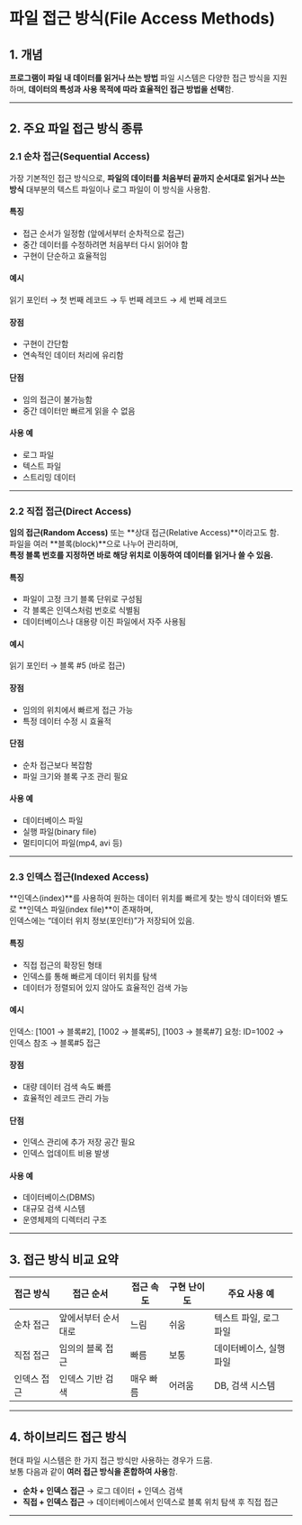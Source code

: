 # 파일 접근 방식(File Access Methods)

## 1. 개념  
**프로그램이 파일 내 데이터를 읽거나 쓰는 방법**
파일 시스템은 다양한 접근 방식을 지원하며, **데이터의 특성과 사용 목적에 따라 효율적인 접근 방법을 선택**함.

---

## 2. 주요 파일 접근 방식 종류  

### 2.1 순차 접근(Sequential Access)  
가장 기본적인 접근 방식으로, **파일의 데이터를 처음부터 끝까지 순서대로 읽거나 쓰는 방식**
대부분의 텍스트 파일이나 로그 파일이 이 방식을 사용함.

#### 특징  
- 접근 순서가 일정함 (앞에서부터 순차적으로 접근)  
- 중간 데이터를 수정하려면 처음부터 다시 읽어야 함  
- 구현이 단순하고 효율적임  

#### 예시  
읽기 포인터 → 첫 번째 레코드 → 두 번째 레코드 → 세 번째 레코드

#### 장점  
- 구현이 간단함  
- 연속적인 데이터 처리에 유리함  

#### 단점  
- 임의 접근이 불가능함  
- 중간 데이터만 빠르게 읽을 수 없음  

#### 사용 예  
- 로그 파일  
- 텍스트 파일  
- 스트리밍 데이터  

---

### 2.2 직접 접근(Direct Access)  
**임의 접근(Random Access)** 또는 **상대 접근(Relative Access)**이라고도 함.  
파일을 여러 **블록(block)**으로 나누어 관리하며,  
**특정 블록 번호를 지정하면 바로 해당 위치로 이동하여 데이터를 읽거나 쓸 수 있음.**

#### 특징  
- 파일이 고정 크기 블록 단위로 구성됨  
- 각 블록은 인덱스처럼 번호로 식별됨  
- 데이터베이스나 대용량 이진 파일에서 자주 사용됨  

#### 예시  
읽기 포인터 → 블록 #5 (바로 접근)

#### 장점  
- 임의의 위치에서 빠르게 접근 가능  
- 특정 데이터 수정 시 효율적  

#### 단점  
- 순차 접근보다 복잡함  
- 파일 크기와 블록 구조 관리 필요  

#### 사용 예  
- 데이터베이스 파일  
- 실행 파일(binary file)  
- 멀티미디어 파일(mp4, avi 등)  

---

### 2.3 인덱스 접근(Indexed Access)  
**인덱스(index)**를 사용하여 원하는 데이터 위치를 빠르게 찾는 방식
데이터와 별도로 **인덱스 파일(index file)**이 존재하며,  
인덱스에는 “데이터 위치 정보(포인터)”가 저장되어 있음.

#### 특징  
- 직접 접근의 확장된 형태  
- 인덱스를 통해 빠르게 데이터 위치를 탐색  
- 데이터가 정렬되어 있지 않아도 효율적인 검색 가능  

#### 예시  
인덱스: [1001 → 블록#2], [1002 → 블록#5], [1003 → 블록#7]
요청: ID=1002 → 인덱스 참조 → 블록#5 접근

#### 장점  
- 대량 데이터 검색 속도 빠름  
- 효율적인 레코드 관리 가능  

#### 단점  
- 인덱스 관리에 추가 저장 공간 필요  
- 인덱스 업데이트 비용 발생  

#### 사용 예  
- 데이터베이스(DBMS)  
- 대규모 검색 시스템  
- 운영체제의 디렉터리 구조  

---

## 3. 접근 방식 비교 요약  

| 접근 방식 | 접근 순서 | 접근 속도 | 구현 난이도 | 주요 사용 예 |
|------------|------------|------------|---------------|----------------|
| 순차 접근 | 앞에서부터 순서대로 | 느림 | 쉬움 | 텍스트 파일, 로그 파일 |
| 직접 접근 | 임의의 블록 접근 | 빠름 | 보통 | 데이터베이스, 실행 파일 |
| 인덱스 접근 | 인덱스 기반 검색 | 매우 빠름 | 어려움 | DB, 검색 시스템 |

---

## 4. 하이브리드 접근 방식  
현대 파일 시스템은 한 가지 접근 방식만 사용하는 경우가 드뭄.  
보통 다음과 같이 **여러 접근 방식을 혼합하여 사용**함.  

- **순차 + 인덱스 접근** → 로그 데이터 + 인덱스 검색  
- **직접 + 인덱스 접근** → 데이터베이스에서 인덱스로 블록 위치 탐색 후 직접 접근  

---
